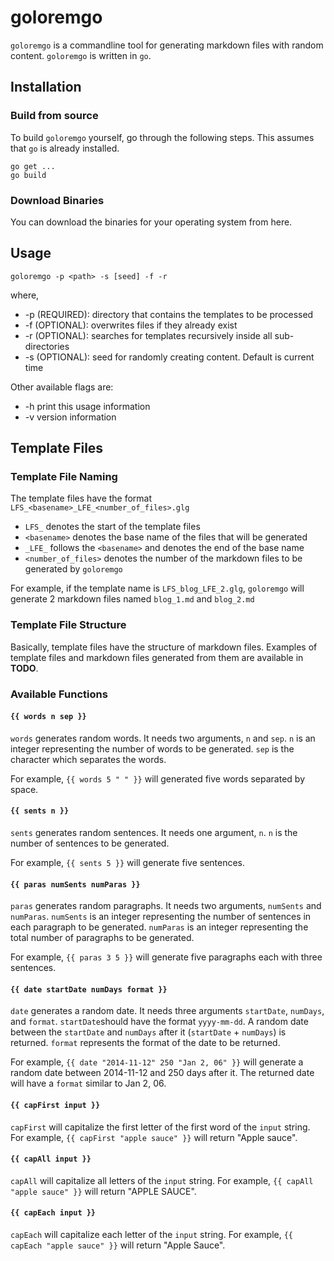 # goloremgo

`goloremgo` is a commandline tool for generating markdown files with random content. `goloremgo` is written in `go`.

## Installation

### Build from source

To build `goloremgo` yourself, go through the following steps. This assumes that `go` is already installed.

```
go get ...
go build
```

### Download Binaries

You can download the binaries for your operating system from here.

## Usage

```
goloremgo -p <path> -s [seed] -f -r
```

where,

- -p (REQUIRED): directory that contains the templates to be processed
- -f (OPTIONAL): overwrites files if they already exist
- -r (OPTIONAL): searches for templates recursively inside all sub-directories
- -s (OPTIONAL): seed for randomly creating content. Default is current time

Other available flags are:

- -h  print this usage information
- -v  version information

## Template Files

### Template File Naming

The template files have the format `LFS_<basename>_LFE_<number_of_files>.glg`

- `LFS_` denotes the start of the template files
- `<basename>` denotes the base name of the files that will be generated
- `_LFE_` follows the `<basename>` and denotes the end of the base name
- `<number_of_files>` denotes the number of the markdown files to be generated by `goloremgo`

For example, if the template name is `LFS_blog_LFE_2.glg`, `goloremgo` will generate 2 markdown files named `blog_1.md` and `blog_2.md`

### Template File Structure

Basically, template files have the structure of markdown files. Examples of template files and markdown files generated from them are available in **TODO**.

### Available Functions

#### `{{ words n sep }}`

`words` generates random words. It needs two arguments, `n` and `sep`. `n` is an integer representing the number of words to be generated. `sep` is the character which separates the words.

For example, `{{ words 5 " " }}` will generated five words separated by space.

#### `{{ sents n }}`

`sents` generates random sentences. It needs one argument, `n`. `n` is the number of sentences to be generated.

For example, `{{ sents 5 }}` will generate five sentences.

#### `{{ paras numSents numParas }}`

`paras` generates random paragraphs. It needs two arguments, `numSents` and `numParas`. `numSents` is an integer representing the number of sentences in each paragraph to be generated. `numParas` is an integer representing the total number of paragraphs to be generated. 

For example, `{{ paras 3 5 }}` will generate five paragraphs each with three sentences.

#### `{{ date startDate numDays format }}`

`date` generates a random date. It needs three arguments `startDate`, `numDays`, and `format`. `startDate`should have the format `yyyy-mm-dd`. A random date between the `startDate` and `numDays` after it (`startDate` + `numDays`) is returned. `format` represents the format of the date to be returned.

For example, `{{ date "2014-11-12" 250 "Jan 2, 06" }}` will generate a random date between 2014-11-12 and 250 days after it. The returned date will have a `format` similar to Jan 2, 06.

#### `{{ capFirst input }}`

`capFirst` will capitalize the first letter of the first word of the `input` string. For example, `{{ capFirst "apple sauce" }}` will return "Apple sauce".

#### `{{ capAll input }}`

`capAll` will capitalize all letters of the `input` string. For example, `{{ capAll "apple sauce" }}` will return "APPLE SAUCE".

#### `{{ capEach input }}`

`capEach` will capitalize each letter of the `input` string. For example, `{{ capEach "apple sauce" }}` will return "Apple Sauce".
